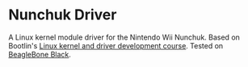 # Nunchuk Driver

A Linux kernel module driver for the Nintendo Wii Nunchuk. Based on Bootlin's
[Linux kernel and driver development course](https://bootlin.com/doc/training/linux-kernel/).
Tested on [BeagleBone Black](https://beagleboard.org/black).
